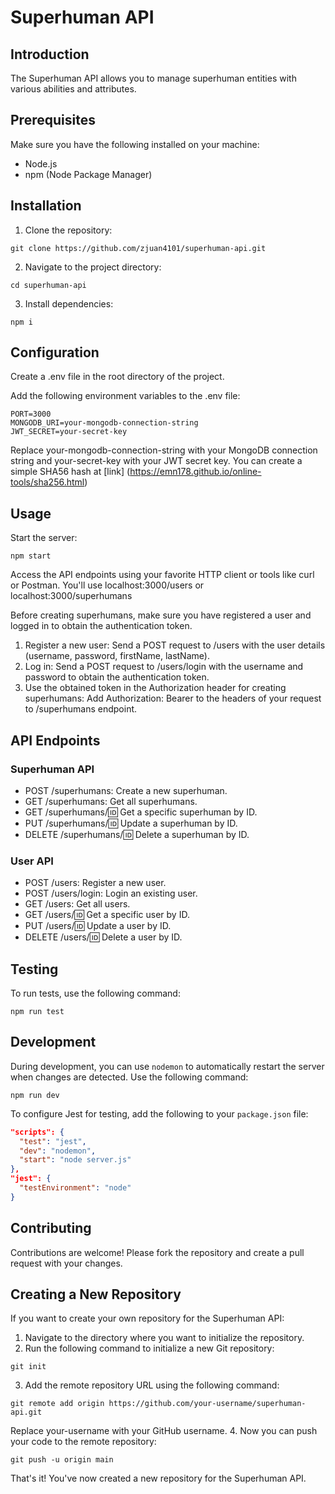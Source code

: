 # Superhuman API
## Introduction
The Superhuman API allows you to manage superhuman entities with various abilities and attributes.

## Prerequisites
Make sure you have the following installed on your machine:

- Node.js
- npm (Node Package Manager)

## Installation
1. Clone the repository:
```
git clone https://github.com/zjuan4101/superhuman-api.git
```
2. Navigate to the project directory:
```
cd superhuman-api
```
3. Install dependencies:
```
npm i
```

## Configuration
Create a .env file in the root directory of the project.

Add the following environment variables to the .env file:
```
PORT=3000
MONGODB_URI=your-mongodb-connection-string
JWT_SECRET=your-secret-key
```
Replace your-mongodb-connection-string with your MongoDB connection string and your-secret-key with your JWT secret key.
You can create a simple SHA56 hash at [link] (https://emn178.github.io/online-tools/sha256.html)

## Usage
Start the server:
```
npm start
```

Access the API endpoints using your favorite HTTP client or tools like curl or Postman. You'll use localhost:3000/users or localhost:3000/superhumans

Before creating superhumans, make sure you have registered a user and logged in to obtain the authentication token.

1. Register a new user:
Send a POST request to /users with the user details (username, password, firstName, lastName).
2. Log in:
Send a POST request to /users/login with the username and password to obtain the authentication token.
3. Use the obtained token in the Authorization header for creating superhumans:
Add Authorization: Bearer <token> to the headers of your request to /superhumans endpoint.

## API Endpoints
### Superhuman API
- POST /superhumans: Create a new superhuman.
- GET /superhumans: Get all superhumans.
- GET /superhumans/:id: Get a specific superhuman by ID.
- PUT /superhumans/:id: Update a superhuman by ID.
- DELETE /superhumans/:id: Delete a superhuman by ID.

### User API
- POST /users: Register a new user.
- POST /users/login: Login an existing user.
- GET /users: Get all users.
- GET /users/:id: Get a specific user by ID.
- PUT /users/:id: Update a user by ID.
- DELETE /users/:id: Delete a user by ID.

## Testing
To run tests, use the following command:
```
npm run test
```

## Development
During development, you can use `nodemon` to automatically restart the server when changes are detected. Use the following command:
```
npm run dev
```

To configure Jest for testing, add the following to your `package.json` file:
```json
"scripts": {
  "test": "jest",
  "dev": "nodemon",
  "start": "node server.js"
},
"jest": {
  "testEnvironment": "node"
}
```

## Contributing
Contributions are welcome! Please fork the repository and create a pull request with your changes.

## Creating a New Repository
If you want to create your own repository for the Superhuman API:

1. Navigate to the directory where you want to initialize the repository.
2. Run the following command to initialize a new Git repository:
```
git init
```
3. Add the remote repository URL using the following command:
```
git remote add origin https://github.com/your-username/superhuman-api.git
```
Replace your-username with your GitHub username.
4. Now you can push your code to the remote repository:
```
git push -u origin main
```
That's it! You've now created a new repository for the Superhuman API.